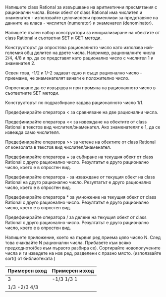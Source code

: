 Напишете class Rational за извършване на аритметични пресмятания с рационални числа.
Всеки обект от class Rational има числител и знаменател - използвайте целочислени променливи за представяне на данните на класа - числител (numerator) и знаменател (denominator).

Напишете пълен набор конструктори за инициализиране на обектите от class Rational и съответни SET и GET методи.

Конструкторът да опростява рационалното число като използва най-големия общ делител на двете числа. Например, рационалните числа 2/4, 4/8 и пр. да се представят като рационално число с числител 1 и знаменател 2.

Освен това, -1/2 и 1/-2 задават едно и също рационално число - приемаме, че знаменателят винаги е положително число.

Опростяване да се извършва и при промяна на рационалното число в съответните SET методи.

Конструкторът по подразбиране задава рационалното число 1/1.

Предефинирайте оператора < за сравняване на две рационални числа.

Предефинирайте оператора << за извеждане на обектите от class Rational в текстов вид числител/знаменател. Ако знаменателят е 1, да се извежда само числителя.

Предефинирайте оператора >> за четене на обектите от class Rational от конзолата в текстов вид числител/знаменател.

Предефинирайте оператора + за събиране на текущия обект от class Rational с друго рационално число. Резултатът е друго рационално число, което е в опростен вид.

Предефинирайте оператора - за изваждане от текущия обект на class Rational на друго рационално число. Резултатът е друго рационално число, което е в опростен вид.

Предефинирайте оператора * за умножение на текущия обект от class Rational с друго рационално число. Резултатът е друго рационално число, което е в опростен вид.

Предефинирайте оператора / за делене на текущия обект от class Rational с друго рационално число. Резултатът е друго рационално число, което е в опростен вид.

Напишете приложение, което на първия ред приема цяло число N.
След това очаквайте N рационални числа.
Прибавете към всяко предходното(без към първото разбира се).
Сортирайте новополучените числа и ги изведете на нов ред, разделени с празно място.
(използвайте sort() от библиотеката <algorithm>)

| Примерен вход | Примерен изход|
| ------------- |---------------|
| 3             | -1/3 1/3 1    |
| 1/3 -2/3 4/3  |               |

